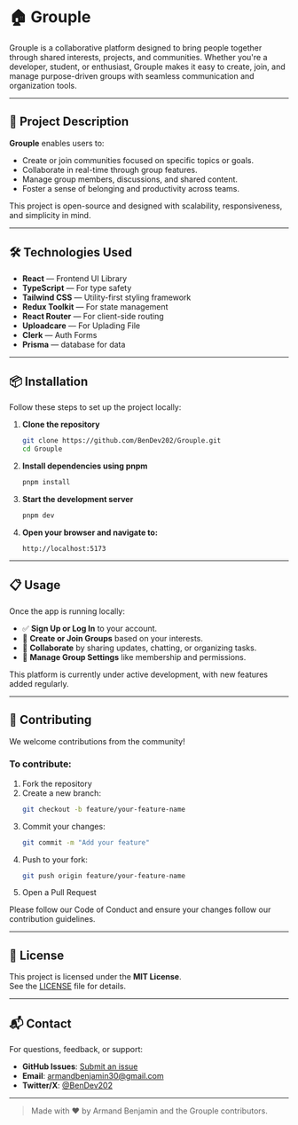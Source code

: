 # 🏠 Grouple

Grouple is a collaborative platform designed to bring people together through shared interests, projects, and communities. Whether you're a developer, student, or enthusiast, Grouple makes it easy to create, join, and manage purpose-driven groups with seamless communication and organization tools.

---

## 🚀 Project Description

**Grouple** enables users to:

- Create or join communities focused on specific topics or goals.
- Collaborate in real-time through group features.
- Manage group members, discussions, and shared content.
- Foster a sense of belonging and productivity across teams.

This project is open-source and designed with scalability, responsiveness, and simplicity in mind.

---

## 🛠️ Technologies Used

- **React** — Frontend UI Library
- **TypeScript** — For type safety
- **Tailwind CSS** — Utility-first styling framework
- **Redux Toolkit** — For state management
- **React Router** — For client-side routing
- **Uploadcare** — For Uplading File
- **Clerk** — Auth Forms
- **Prisma** —  database for data

---

## 📦 Installation

Follow these steps to set up the project locally:

1. **Clone the repository**
   ```bash
   git clone https://github.com/BenDev202/Grouple.git
   cd Grouple
   ```

2. **Install dependencies using pnpm**
   ```bash
   pnpm install
   ```

3. **Start the development server**
   ```bash
   pnpm dev
   ```

4. **Open your browser and navigate to:**
   ```
   http://localhost:5173
   ```

---

## 📋 Usage

Once the app is running locally:

- ✅ **Sign Up or Log In** to your account.
- 🧠 **Create or Join Groups** based on your interests.
- 💬 **Collaborate** by sharing updates, chatting, or organizing tasks.
- 🔧 **Manage Group Settings** like membership and permissions.

This platform is currently under active development, with new features added regularly.

---

## 🤝 Contributing

We welcome contributions from the community!

### To contribute:

1. Fork the repository
2. Create a new branch:
   ```bash
   git checkout -b feature/your-feature-name
   ```
3. Commit your changes:
   ```bash
   git commit -m "Add your feature"
   ```
4. Push to your fork:
   ```bash
   git push origin feature/your-feature-name
   ```
5. Open a Pull Request

Please follow our Code of Conduct and ensure your changes follow our contribution guidelines.

---

## 📄 License

This project is licensed under the **MIT License**.  
See the [LICENSE](LICENSE) file for details.

---

## 📬 Contact

For questions, feedback, or support:

- **GitHub Issues**: [Submit an issue](https://github.com/BenDev202/Grouple/issues)
- **Email**: [armandbenjamin30@gmail.com](mailto:armandbenjamin30@gmail.com)
- **Twitter/X**: [@BenDev202](https://twitter.com/BenDev202)

---

> Made with ❤️ by Armand Benjamin and the Grouple contributors.
